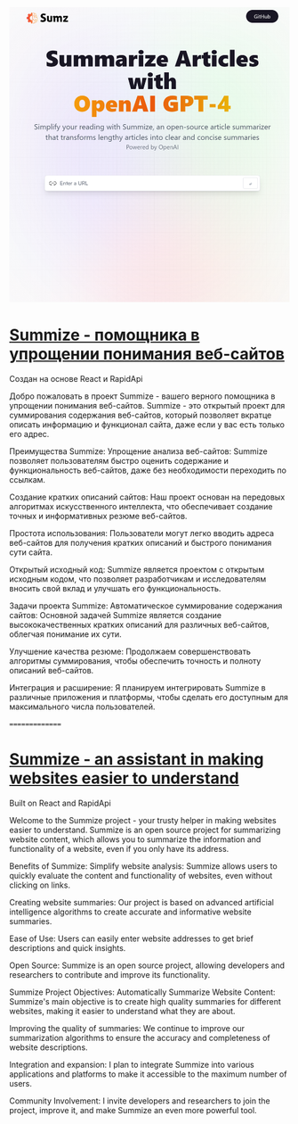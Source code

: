 
![Desktop preview](public/desktop.png)

# [Summize - помощника в упрощении понимания веб-сайтов](https://articles-summary-rtk-tailwind-rapid.netlify.app/)

Создан на основе React и RapidApi

Добро пожаловать в проект Summize - вашего верного помощника в упрощении понимания веб-сайтов. Summize - это открытый проект для суммирования содержания веб-сайтов, который позволяет вкратце описать информацию и функционал сайта, даже если у вас есть только его адрес.

Преимущества Summize:
Упрощение анализа веб-сайтов: Summize позволяет пользователям быстро оценить содержание и функциональность веб-сайтов, даже без необходимости переходить по ссылкам.

Создание кратких описаний сайтов: Наш проект основан на передовых алгоритмах искусственного интеллекта, что обеспечивает создание точных и информативных резюме веб-сайтов.

Простота использования: Пользователи могут легко вводить адреса веб-сайтов для получения кратких описаний и быстрого понимания сути сайта.

Открытый исходный код: Summize является проектом с открытым исходным кодом, что позволяет разработчикам и исследователям вносить свой вклад и улучшать его функциональность.

Задачи проекта Summize:
Автоматическое суммирование содержания сайтов: Основной задачей Summize является создание высококачественных кратких описаний для различных веб-сайтов, облегчая понимание их сути.

Улучшение качества резюме: Продолжаем совершенствовать алгоритмы суммирования, чтобы обеспечить точность и полноту описаний веб-сайтов.

Интеграция и расширение: Я планируем интегрировать Summize в различные приложения и платформы, чтобы сделать его доступным для максимального числа пользователей.

    =============

# [Summize - an assistant in making websites easier to understand](https://articles-summary-rtk-tailwind-rapid.netlify.app/)

Built on React and RapidApi

Welcome to the Summize project - your trusty helper in making websites easier to understand. Summize is an open source project for summarizing website content, which allows you to summarize the information and functionality of a website, even if you only have its address.

Benefits of Summize: Simplify website analysis: Summize allows users to quickly evaluate the content and functionality of websites, even without clicking on links.

Creating website summaries: Our project is based on advanced artificial intelligence algorithms to create accurate and informative website summaries.

Ease of Use: Users can easily enter website addresses to get brief descriptions and quick insights.

Open Source: Summize is an open source project, allowing developers and researchers to contribute and improve its functionality.

Summize Project Objectives: Automatically Summarize Website Content: Summize's main objective is to create high quality summaries for different websites, making it easier to understand what they are about.

Improving the quality of summaries: We continue to improve our summarization algorithms to ensure the accuracy and completeness of website descriptions.

Integration and expansion: I plan to integrate Summize into various applications and platforms to make it accessible to the maximum number of users.

Community Involvement: I invite developers and researchers to join the project, improve it, and make Summize an even more powerful tool.

